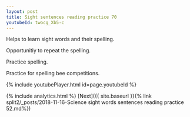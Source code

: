 ```yaml
---
layout: post
title: Sight sentences reading practice 70
youtubeId: twocg_Xb5-c
---
```

 
 
Helps to learn sight words and their spelling.

Opportunitiy to repeat the spelling. 

Practice spelling. 
 
Practice for spelling bee competitions. 
 
{% include youtubePlayer.html id=page.youtubeId %}
 
 
{% include analytics.html %} 
[Next]({{ site.baseurl }}{% link  split2/_posts/2018-11-16-Science sight words sentences reading practice 52.md%})
 
